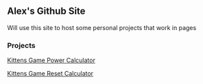 ## Alex's Github Site

Will use this site to host some personal projects that work in pages

### Projects

[Kittens Game Power Calculator](https://alexporter7.github.io/kg-projects/power-calc.html)

[Kittens Game Reset Calculator](https://alexporter7.github.io/kg-projects/reset-calc.html)
